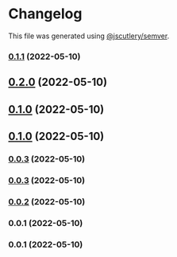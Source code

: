 # Changelog

This file was generated using [@jscutlery/semver](https://github.com/jscutlery/semver).

### [0.1.1](https://github.com/Ahryman40k/nx-vitepress/compare/nx-vitepress-e2e-0.1.0...nx-vitepress-e2e-0.1.1) (2022-05-10)

## [0.2.0](https://github.com/Ahryman40k/nx-vitepress/compare/v0.1.0...v0.2.0) (2022-05-10)

## [0.1.0](https://github.com/Ahryman40k/nx-vitepress/compare/v0.0.2...v0.1.0) (2022-05-10)

## [0.1.0](https://github.com/Ahryman40k/nx-vitepress/compare/nx-vitepress-e2e-0.0.3...nx-vitepress-e2e-0.1.0) (2022-05-10)

### [0.0.3](https://github.com/Ahryman40k/nx-vitepress/compare/nx-vitepress-e2e-0.0.2...nx-vitepress-e2e-0.0.3) (2022-05-10)

### [0.0.3](https://github.com/Ahryman40k/nx-vitepress/compare/nx-vitepress-e2e-0.0.2...nx-vitepress-e2e-0.0.3) (2022-05-10)

### [0.0.2](https://github.com/Ahryman40k/nx-vitepress/compare/nx-vitepress-e2e-0.0.1...nx-vitepress-e2e-0.0.2) (2022-05-10)

### 0.0.1 (2022-05-10)

### 0.0.1 (2022-05-10)
